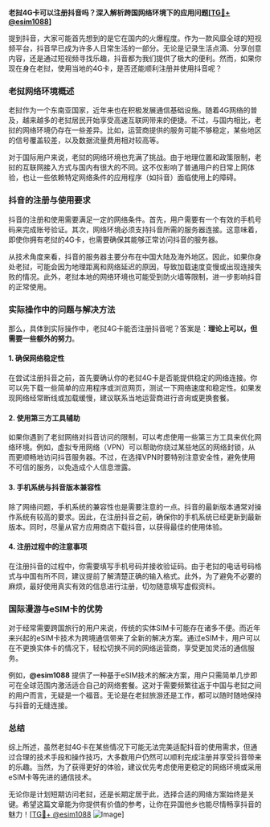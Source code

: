 **老挝4G卡可以注册抖音吗？深入解析跨国网络环境下的应用问题[[TG💪+ @esim1088](https://t.me/s/esim1088)]**

提到抖音，大家可能首先想到的是它在国内的火爆程度。作为一款风靡全球的短视频平台，抖音早已成为许多人日常生活的一部分。无论是记录生活点滴、分享创意内容，还是通过短视频寻找乐趣，抖音都为我们提供了极大的便利。然而，如果你现在身在老挝，使用当地的4G卡，是否还能顺利注册并使用抖音呢？

### 老挝网络环境概述

老挝作为一个东南亚国家，近年来也在积极发展通信基础设施。随着4G网络的普及，越来越多的老挝居民开始享受高速互联网带来的便捷。不过，与国内相比，老挝的网络环境仍存在一些差异。比如，运营商提供的服务可能不够稳定，某些地区的信号覆盖较差，以及数据流量费用相对较高等。

对于国际用户来说，老挝的网络环境也充满了挑战。由于地理位置和政策限制，老挝的互联网接入方式与国内有很大的不同。这不仅影响了普通用户的日常上网体验，也让一些依赖特定网络条件的应用程序（如抖音）面临使用上的障碍。

### 抖音的注册与使用要求

抖音的注册和使用需要满足一定的网络条件。首先，用户需要有一个有效的手机号码来完成账号验证。其次，网络环境必须支持抖音所需的服务器连接。这意味着，即使你拥有老挝的4G卡，也需要确保其能够正常访问抖音的服务器。

从技术角度来看，抖音的服务器主要分布在中国大陆及海外地区。因此，如果你身处老挝，可能会因为地理距离和网络延迟的原因，导致加载速度变慢或出现连接失败的情况。此外，老挝本地的网络环境也可能受到防火墙等限制，进一步影响抖音的正常使用。

### 实际操作中的问题与解决方法

那么，具体到实际操作中，老挝4G卡能否注册抖音呢？答案是：**理论上可以，但需要一些额外的努力**。

#### 1. 确保网络稳定性

在尝试注册抖音之前，首先要确认你的老挝4G卡是否能提供稳定的网络连接。你可以先下载一些简单的应用程序或浏览网页，测试一下网络速度和稳定性。如果发现网络经常断线或加载缓慢，建议联系当地运营商进行咨询或更换套餐。

#### 2. 使用第三方工具辅助

如果你遇到了老挝网络对抖音访问的限制，可以考虑使用一些第三方工具来优化网络环境。例如，虚拟专用网络（VPN）可以帮助你绕过某些地区的网络封锁，从而更顺畅地访问抖音服务器。不过，在选择VPN时要特别注意安全性，避免使用不可信的服务，以免造成个人信息泄露。

#### 3. 手机系统与抖音版本兼容性

除了网络问题，手机系统的兼容性也是需要注意的一点。抖音的最新版本通常对操作系统有较高的要求。因此，在注册抖音之前，确保你的手机系统已经更新到最新版本。同时，尽量从官方应用商店下载抖音，以获得最佳的使用体验。

#### 4. 注册过程中的注意事项

在注册抖音的过程中，你需要填写手机号码并接收验证码。由于老挝的电话号码格式与中国有所不同，建议提前了解清楚正确的输入格式。此外，为了避免不必要的麻烦，最好使用真实有效的信息进行注册，切勿随意填写虚假资料。

### 国际漫游与eSIM卡的优势

对于经常需要跨国旅行的用户来说，传统的实体SIM卡可能存在诸多不便。而近年来兴起的eSIM卡技术为跨境通信带来了全新的解决方案。通过eSIM卡，用户可以在不更换实体卡的情况下，轻松切换不同的网络运营商，享受更加灵活的通信服务。

例如，**@esim1088** 提供了一种基于eSIM技术的解决方案，用户只需简单几步即可在全球范围内激活适合自己的网络套餐。这对于需要频繁往返于中国与老挝之间的用户而言，无疑是一个福音。无论是在老挝旅游还是工作，都可以随时随地保持与抖音的无缝连接。

### 总结

综上所述，虽然老挝4G卡在某些情况下可能无法完美适配抖音的使用需求，但通过合理的技术手段和操作技巧，大多数用户仍然可以顺利完成注册并享受抖音带来的乐趣。当然，为了获得更好的体验，建议优先考虑使用更稳定的网络环境或采用eSIM卡等先进的通信技术。

无论你是计划短期访问老挝，还是长期定居于此，选择合适的网络方案始终是关键。希望这篇文章能为你提供有价值的参考，让你在异国他乡也能尽情畅享抖音的魅力！[[TG💪+ @esim1088](https://t.me/s/esim1088) ![Image](https://i.postimg.cc/4NQfJmqS/Snipaste-2025-05-13-00-14-12.png)]